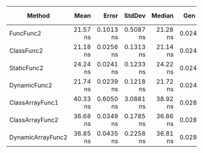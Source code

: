 |            Method |     Mean |     Error |    StdDev |   Median |  Gen 0 | Gen 1 | Gen 2 | Allocated |
|------------------ |---------:|----------:|----------:|---------:|-------:|------:|------:|----------:|
|         FuncFunc2 | 21.57 ns | 0.1013 ns | 0.5087 ns | 21.28 ns | 0.0248 |     - |     - |     104 B |
|        ClassFunc2 | 21.18 ns | 0.0256 ns | 0.1313 ns | 21.14 ns | 0.0248 |     - |     - |     104 B |
|       StaticFunc2 | 24.24 ns | 0.0241 ns | 0.1233 ns | 24.22 ns | 0.0248 |     - |     - |     104 B |
|      DynamicFunc2 | 21.74 ns | 0.0239 ns | 0.1218 ns | 21.72 ns | 0.0248 |     - |     - |     104 B |
|   ClassArrayFunc1 | 40.33 ns | 0.6050 ns | 3.0881 ns | 38.92 ns | 0.0286 |     - |     - |     120 B |
|   ClassArrayFunc2 | 36.68 ns | 0.0349 ns | 0.1785 ns | 36.66 ns | 0.0286 |     - |     - |     120 B |
| DynamicArrayFunc2 | 36.85 ns | 0.0435 ns | 0.2258 ns | 36.81 ns | 0.0286 |     - |     - |     120 B |
